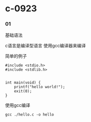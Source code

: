 # c-0923

### 01
基础语法

c语言是编译型语言
使用gcc编译器来编译

简单的例子
```
#include <stdio.h>
#include <stdlib.h>


int main(void) {
    printf("hello world!");
    exit(0);
}

```

使用gcc编译
```
gcc ./hello.c -o hello
```